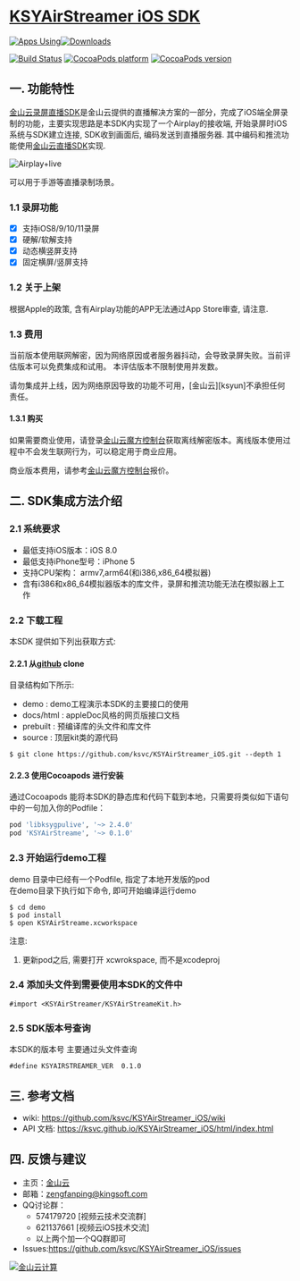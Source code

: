 # [KSYAirStreamer iOS SDK](https://ksvc.github.io/KSYAirStreamer_iOS/html/index.html)

[![Apps Using](https://img.shields.io/cocoapods/at/KSYAirStreamer.svg?label=Apps%20Using%20KSYAirStreamer&colorB=28B9FE)](http://cocoapods.org/pods/KSYAirStreamer)[![Downloads](https://img.shields.io/cocoapods/dt/KSYAirStreamer.svg?label=Total%20Downloads%20KSYAirStreamer&colorB=28B9FE)](http://cocoapods.org/pods/KSYAirStreamer)


[![Build Status](https://travis-ci.org/ksvc/KSYAirStreamer_iOS.svg?branch=master)](https://travis-ci.org/ksvc/KSYAirStreamer_iOS)
[![CocoaPods platform](https://img.shields.io/cocoapods/p/KSYAirStreamer.svg)](https://cocoapods.org/pods/KSYAirStreamer)
[![CocoaPods version](https://img.shields.io/cocoapods/v/KSYAirStreamer.svg?label=pod_github)](https://cocoapods.org/pods/KSYAirStreamer)

## 一. 功能特性

[金山云录屏直播SDK][KSYAirStreamer]是金山云提供的直播解决方案的一部分，完成了iOS端全屏录制的功能，主要实现思路是本SDK内实现了一个Airplay的接收端, 开始录屏时iOS系统与SDK建立连接, SDK收到画面后, 编码发送到直播服务器. 其中编码和推流功能使用[金山云直播SDK][libksygpulive]实现.

![Airplay+live][airplaylive]

可以用于手游等直播录制场景。

### 1.1 录屏功能
- [x] 支持iOS8/9/10/11录屏
- [x] 硬解/软解支持
- [x] 动态横竖屏支持
- [x] 固定横屏/竖屏支持

### 1.2 关于上架
根据Apple的政策, 含有Airplay功能的APP无法通过App Store审查, 请注意.

### 1.3 费用
当前版本使用联网解密，因为网络原因或者服务器抖动，会导致录屏失败。当前评估版本可以免费集成和试用。
本评估版本不限制使用并发数。

请勿集成并上线，因为网络原因导致的功能不可用，[金山云][ksyun]不承担任何责任。

#### 1.3.1 购买

如果需要商业使用，请登录[金山云魔方控制台][kmc]获取离线解密版本。离线版本使用过程中不会发生联网行为，可以稳定用于商业应用。

商业版本费用，请参考[金山云魔方控制台][kmc]报价。

## 二. SDK集成方法介绍   
### 2.1 系统要求    
* 最低支持iOS版本：iOS 8.0
* 最低支持iPhone型号：iPhone 5
* 支持CPU架构： armv7,arm64(和i386,x86_64模拟器)
* 含有i386和x86_64模拟器版本的库文件，录屏和推流功能无法在模拟器上工作

### 2.2 下载工程
本SDK 提供如下列出获取方式:     

#### 2.2.1 从[github](https://github.com/ksvc/KSYAirStreamer_iOS) clone
目录结构如下所示:
- demo        : demo工程演示本SDK的主要接口的使用
- docs/html   : appleDoc风格的网页版接口文档
- prebuilt    : 预编译库的头文件和库文件
- source      : 顶层kit类的源代码

```
$ git clone https://github.com/ksvc/KSYAirStreamer_iOS.git --depth 1
```

#### 2.2.3 使用Cocoapods 进行安装    
通过Cocoapods 能将本SDK的静态库和代码下载到本地，只需要将类似如下语句中的一句加入你的Podfile：   
```ruby
pod 'libksygpulive', '~> 2.4.0'
pod 'KSYAirStreame', '~> 0.1.0'
```

### 2.3 开始运行demo工程
demo 目录中已经有一个Podfile, 指定了本地开发版的pod    
在demo目录下执行如下命令, 即可开始编译运行demo   
```
$ cd demo
$ pod install
$ open KSYAirStreame.xcworkspace
```

注意:
1. 更新pod之后, 需要打开 xcwrokspace, 而不是xcodeproj


### 2.4 添加头文件到需要使用本SDK的文件中
```
#import <KSYAirStreamer/KSYAirStreameKit.h>
```

### 2.5 SDK版本号查询
本SDK的版本号 主要通过头文件查询
```
#define KSYAIRSTREAMER_VER  0.1.0
```

## 三. 参考文档
* wiki: https://github.com/ksvc/KSYAirStreamer_iOS/wiki
* API 文档: https://ksvc.github.io/KSYAirStreamer_iOS/html/index.html

## 四. 反馈与建议
* 主页：[金山云](http://www.ksyun.com/)
* 邮箱：<zengfanping@kingsoft.com>
* QQ讨论群：
    * 574179720 [视频云技术交流群]
    * 621137661 [视频云iOS技术交流]
    * 以上两个加一个QQ群即可
* Issues:<https://github.com/ksvc/KSYAirStreamer_iOS/issues>

<a href="http://www.ksyun.com/"><img src="https://raw.githubusercontent.com/wiki/ksvc/KSYLive_Android/images/logo.png" border="0" alt="金山云计算" /></a>

[libksygpulive]:https://github.com/ksvc/KSYLive_iOS
[KSYAirStreamer]:https://github.com/ksvc/KSYAirStreamer_iOS
[kmc]:https://kmc.console.ksyun.com/#sdk/KSYAirStreameriOS/fac09a
[airplaylive]:https://ks3-cn-beijing.ksyun.com/ksy.vcloud.sdk/picture/airMirror/airplay_live.png
